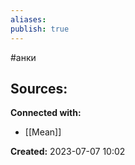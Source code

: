 ```yaml
---
aliases:
publish: true
---
```

#анки













**Sources:**
- 


**Connected with:**
- [[Mean]]



**Created:** 2023-07-07 10:02